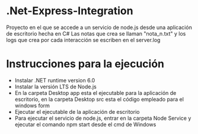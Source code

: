 # .Net-Express-Integration
Proyecto en el que se accede a un servicio de node.js desde una aplicación de escritorio hecha en C#
Las notas que crea se llaman "nota_n.txt" y los logs que crea por cada interacción se escriben en el server.log

# Instrucciones para la ejecución
- Instalar .NET runtime version 6.0
- Instalar la versión LTS de Node.js
- En la carpeta Desktop app esta el ejecutable para la aplicación de escritorio, en la carpeta Desktop src esta el código empleado para el windows form
- Ejecutar el ejecutable de la aplicación de escritorio
- Para ejecutar el servicio de node.js, entrar en la carpeta Node Service y ejecutar el comando npm start desde el cmd de Windows
